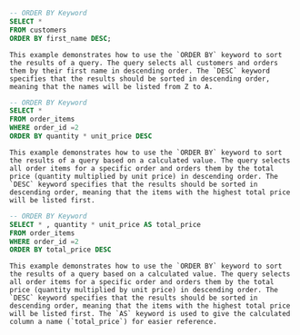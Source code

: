 ```sql
-- ORDER BY Keyword
SELECT *
FROM customers
ORDER BY first_name DESC;

```

    This example demonstrates how to use the `ORDER BY` keyword to sort the results of a query. The query selects all customers and orders them by their first name in descending order. The `DESC` keyword specifies that the results should be sorted in descending order, meaning that the names will be listed from Z to A.

```sql
-- ORDER BY Keyword
SELECT *
FROM order_items
WHERE order_id =2
ORDER BY quantity * unit_price DESC

```

    This example demonstrates how to use the `ORDER BY` keyword to sort the results of a query based on a calculated value. The query selects all order items for a specific order and orders them by the total price (quantity multiplied by unit price) in descending order. The `DESC` keyword specifies that the results should be sorted in descending order, meaning that the items with the highest total price will be listed first.

```sql
-- ORDER BY Keyword
SELECT * , quantity * unit_price AS total_price
FROM order_items
WHERE order_id =2
ORDER BY total_price DESC

```

    This example demonstrates how to use the `ORDER BY` keyword to sort the results of a query based on a calculated value. The query selects all order items for a specific order and orders them by the total price (quantity multiplied by unit price) in descending order. The `DESC` keyword specifies that the results should be sorted in descending order, meaning that the items with the highest total price will be listed first. The `AS` keyword is used to give the calculated column a name (`total_price`) for easier reference.
